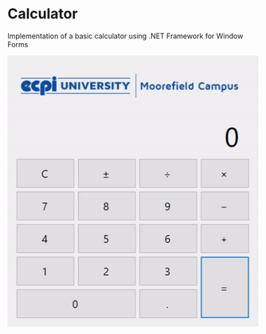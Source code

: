 # Calculator
Implementation of a basic calculator using .NET Framework for Window Forms

<p align="center">
    <img src="screenshot.gif">
</p>
